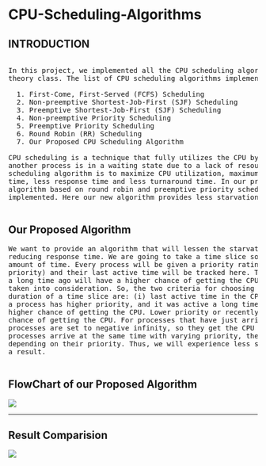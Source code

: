 # CPU-Scheduling-Algorithms

<h2>INTRODUCTION</h2>

<pre>

In this project, we implemented all the CPU scheduling algorithms covered during our
theory class. The list of CPU scheduling algorithms implemented here are:

  1. First-Come, First-Served (FCFS) Scheduling
  2. Non-preemptive Shortest-Job-First (SJF) Scheduling
  3. Preemptive Shortest-Job-First (SJF) Scheduling
  4. Non-preemptive Priority Scheduling
  5. Preemptive Priority Scheduling
  6. Round Robin (RR) Scheduling
  7. Our Proposed CPU Scheduling Algorithm
  
CPU scheduling is a technique that fully utilizes the CPU by allowing one process to use it while
another process is in a waiting state due to a lack of resources. The ultimate object of CPU
scheduling algorithm is to maximize CPU utilization, maximum throughput, less average waiting 
time, less response time and less turnaround time. In our proposed algorithm, a new scheduling
algorithm based on round robin and preemptive priority scheduling is designed and
implemented. Here our new algorithm provides less starvation problem and less response time.
  
</pre>


<h2> Our Proposed Algorithm </h2>

<pre>
We want to provide an algorithm that will lessen the starvation problem while simultaneously
reducing response time. We are going to take a time slice so that each process receives an equal
amount of time. Every process will be given a priority rating (lower number means higher
priority) and their last active time will be tracked here. The process which was active in the CPU
a long time ago will have a higher chance of getting the CPU. The priority of the process is also
taken into consideration. So, the two criteria for choosing which process will use the CPU for the
duration of a time slice are: (i) last active time in the CPU and (ii) priority describing number. If
a process has higher priority, and it was active a long time ago, this combination will result in
higher chance of getting the CPU. Lower priority or recently run processes will have a lower
chance of getting the CPU. For processes that have just arrived, the last active time of these
processes are set to negative infinity, so they get the CPU at the earliest time possible. If multiple
processes arrive at the same time with varying priority, they all get the CPU one after another
depending on their priority. Thus, we will experience less starvation and a faster response time as
a result.

</pre>


<h2>FlowChart of our Proposed Algorithm</h3>
<img src = "https://user-images.githubusercontent.com/84468462/212687939-da3ac675-c444-4e52-8ce2-7374cc7a9528.png"/>
<hr>
<h2>Result Comparision</h2>
<img src = "https://user-images.githubusercontent.com/84468462/212688309-04bb1b5a-644d-4358-a648-a3e5e90599fa.png"/>


